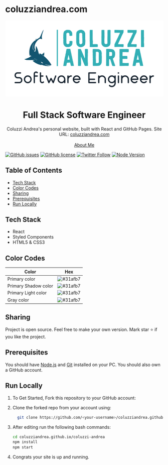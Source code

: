 # coluzziandrea.com

![Coluzzi Andrea Logo](/coluzzi-andrea/public/logo_white_background.jpg)


<p align="center">
  <h1 align="center">Full Stack Software Engineer</h1>

  <p align="center">
    Coluzzi Andrea's personal website, built with React and GitHub Pages. Site URL: 
    <a href="https://www.coluzziandrea.com/">coluzziandrea.com</a>
    <br />
    <br />
    <a href="https://github.com/coluzziandrea">About Me</a>
  </p>
</p>


[![GitHub issues](https://img.shields.io/github/issues/coluzziandrea/coluzziandrea.github.io?color=31afb7&style=for-the-badge)](https://github.com/coluzziandrea/coluzziandrea.github.io/issues)
[![GitHub license](https://img.shields.io/github/license/coluzziandrea/coluzziandrea.github.io?color=31afb7&style=for-the-badge)](https://github.com/coluzziandrea/coluzziandrea.github.io/blob/master/LICENSE.MD)
[![Twitter Follow](https://img.shields.io/twitter/follow/acidevil94?color=31afb7&logo=twitter&logoColor=ffffff&style=for-the-badge)](https://twitter.com/acidevil94)
[![Node Version](https://img.shields.io/static/v1?label=Node&message=v16.16.0&color=31afb7&style=for-the-badge)](https://nodejs.org)

## Table of Contents

- [Tech Stack](#tech-stack-)
- [Color Codes](#color-codes-)
- [Sharing](#sharing-)
- [Prerequisites](#prerequisites-)
- [Run Locally](#run-locally-)

## Tech Stack

- React
- Styled Components
- HTML5 & CSS3


## Color Codes

| Color                | Hex                                                                                                                         |
| -------------------- | --------------------------------------------------------------------------------------------------------------------------- |
| Primary color        | ![#31afb7](https://img.shields.io/badge/-%2331afb7-31afb7)  |
| Primary Shadow color | ![#31afb7](https://img.shields.io/badge/-%23144649-144649)    |
| Primary Light color | ![#31afb7](https://img.shields.io/badge/-%2383cfd4-83cfd4)   |
| Gray color | ![#31afb7](https://img.shields.io/badge/-%23495057-495057)    |


## Sharing

Project is open source. Feel free to make your own version. Mark star ⭐ if you like the project.

## Prerequisites

You should have [Node.js](https://nodejs.org/en/) and [Git](https://git-scm.com/) installed on your PC. You should also own a GitHub account.

## Run Locally 

1. To Get Started, Fork this repository to your GitHub account:
2. Clone the forked repo from your account using:

   ```bash
     git clone https://github.com/<your-username>/coluzziandrea.github.io.git
   ```

3. After editing run the following bash commands:

   ```bash
   cd coluzziandrea.github.io/coluzzi-andrea
   npm install
   npm start
   ```


4. Congrats your site is up and running. 